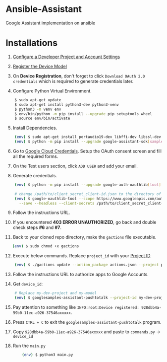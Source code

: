 # Ansible-Assistant
Google Assistant implementation on ansible

# Installations
1. [Configure a Developer Project and Account Settings](https://developers.google.com/assistant/sdk/guides/service/python/embed/config-dev-project-and-account)

2. [Register the Device Model](https://developers.google.com/assistant/sdk/guides/service/python/embed/register-device)

3. On **Device Registration**, don't forget to click `Download OAuth 2.0 credentials` which is required to generate credentials later.

4. Configure Python Virtual Environment.

```bash
    $ sudo apt-get update
    $ sudo apt-get install python3-dev python3-venv
    $ python3 -m venv env
    $ env/bin/python -m pip install --upgrade pip setuptools wheel
    $ source env/bin/activate
```

5. Install Dependencies.

```bash
    (env) $ sudo apt-get install portaudio19-dev libffi-dev libssl-dev
    (env) $ python -m pip install --upgrade google-assistant-sdk[samples]
```

6. Go to [Google Cloud Credentials](https://console.cloud.google.com/apis/credentials/). Setup the OAuth consent screen and fill all the required forms. 

7. On the Test users section, click `ADD USER` and add your email.

8. Generate credentials.

```bash
    (env) $ python -m pip install --upgrade google-auth-oauthlib[tool]
    
    # change /path/to/client_secret_client-id.json to the directory of downloaded client secrets.
    (env) $ google-oauthlib-tool --scope https://www.googleapis.com/auth/assistant-sdk-prototype \
      --save --headless --client-secrets /path/to/client_secret_client-id.json
```

9. Follow the instructions URL. 

10. If you encountered **403 ERROR UNAUTHORIZED**, go back and double check steps **#6** and **#7**.

11. Back to your cloned repo directory, make the `gactions` file executable.
 
 ```bash
    (env) $ sudo chmod +x gactions
```

12. Execute below commands. Replace `project_id` with your [Project ID](https://support.google.com/cloud/answer/6158840).

```bash
    (env) $ ./gactions update --action_package actions.json --project project_id
```

13. Follow the instructions URL to authorize apps to Google Accounts.

14. Get `device_id`:

```bash
    # Replace my-dev-project and my-model
    (env) $ googlesamples-assistant-pushtotalk --project-id my-dev-project --device-model-id my-model
```
15. Pay attention to something like `INFO:root:Device registered: 928dbb4a-59b0-11ec-a926-37546axxxxx`.

16. Press `CTRL + C` to exit the `googlesamples-assistant-pushtotalk` program.

16. Copy `928dbb4a-59b0-11ec-a926-37546axxxxx` and paste to `commands.py` -> `device_id`

17. Run the `main.py`

    ```bash
        (env) $ python3 main.py
    ```
    
   
